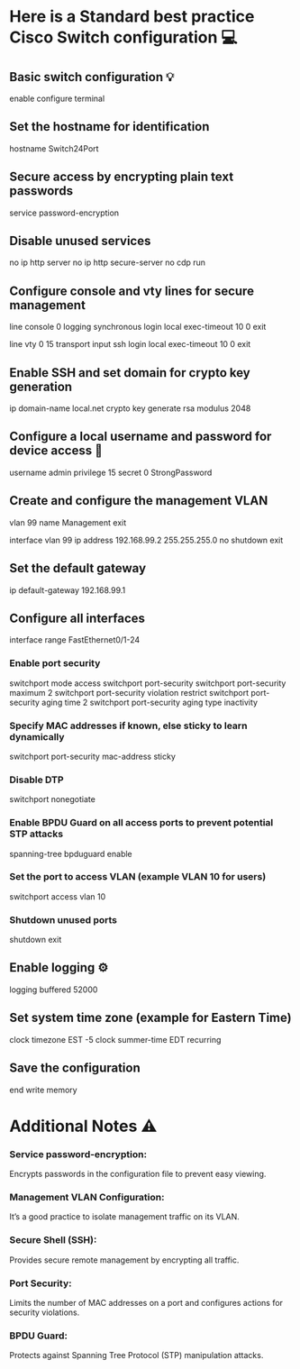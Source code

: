 # Here is a Standard best practice Cisco Switch configuration :computer:

## Basic switch configuration :bulb:
enable
configure terminal

## Set the hostname for identification
hostname Switch24Port

## Secure access by encrypting plain text passwords
service password-encryption

## Disable unused services
no ip http server
no ip http secure-server
no cdp run

## Configure console and vty lines for secure management
line console 0
  logging synchronous
  login local
  exec-timeout 10 0
  exit

line vty 0 15
  transport input ssh
  login local
  exec-timeout 10 0
  exit

## Enable SSH and set domain for crypto key generation
ip domain-name local.net
crypto key generate rsa modulus 2048

## Configure a local username and password for device access :rocket:
username admin privilege 15 secret 0 StrongPassword

## Create and configure the management VLAN
vlan 99
  name Management
  exit

interface vlan 99
  ip address 192.168.99.2 255.255.255.0
  no shutdown
  exit

## Set the default gateway
ip default-gateway 192.168.99.1

## Configure all interfaces
interface range FastEthernet0/1-24

  ### Enable port security
  switchport mode access
  switchport port-security
  switchport port-security maximum 2
  switchport port-security violation restrict
  switchport port-security aging time 2
  switchport port-security aging type inactivity

 ### Specify MAC addresses if known, else sticky to learn dynamically
  switchport port-security mac-address sticky

  ### Disable DTP
  switchport nonegotiate

  ### Enable BPDU Guard on all access ports to prevent potential STP attacks
  spanning-tree bpduguard enable

  ### Set the port to access VLAN (example VLAN 10 for users)
  switchport access vlan 10

  ### Shutdown unused ports
  shutdown
  exit

## Enable logging :gear:
logging buffered 52000

## Set system time zone (example for Eastern Time)
clock timezone EST -5
clock summer-time EDT recurring

## Save the configuration
end
write memory

# Additional Notes :warning:

### Service password-encryption: 
Encrypts passwords in the configuration file to prevent easy viewing.
### Management VLAN Configuration: 
It’s a good practice to isolate management traffic on its VLAN.
### Secure Shell (SSH): 
Provides secure remote management by encrypting all traffic.
### Port Security: 
Limits the number of MAC addresses on a port and configures actions for security violations.
### BPDU Guard:
Protects against Spanning Tree Protocol (STP) manipulation attacks.
